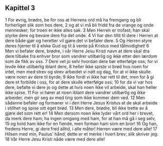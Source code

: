 ## Kapittel 3

1 For øvrig, brødre, be for oss at Herrens ord må ha fremgang og bli forherliget slik som hos dere,
2 og at vi må bli fridd fra de vrange og onde mennesker; for troen er ikke alles sak.
3 Men Herren er trofast; han skal styrke dere og bevare dere fra det onde.
4 Vi har den tillit til dere i Herren at dere både gjør og heretter vil gjøre det vi befaler dere.
5 Og Herren styre deres hjerter til å elske Gud og til å vente på Kristus med tålmodighet!
6 Men vi befaler dere, brødre, i vår Herre Jesu Kristi navn at dere skal dra dere tilbake fra enhver bror som vandrer utilbørlig og ikke etter den lærdom som de fikk av oss.
7 Dere vet jo selv hvordan dere bør etterfølge oss; for vi levde ikke utilbørlig iblant dere,
8 heller ikke spiste vi brød hos noen for intet, men med strev og strev arbeidet vi natt og dag, for at vi ikke skulle være noen av dere til byrde;
9 ikke fordi vi ikke har rett til det, men for å gi dere et forbilde i oss, for at dere skulle etterfølge oss;
10 for da vi var hos dere, befalte vi dere jo og dette at hvis noen ikke vil arbeide, skal han heller ikke spise.
11 For vi hører at noen iblant dere vandrer utilbørlig og ikke arbeider, men gir seg av med ting som ikke kommer dem ved.
12 Men sådanne befaler og formaner vi i den Herre Jesus Kristus at de skal arbeide i stillhet og spise sitt eget brød.
13 Men dere, brødre, bli ikke trette av å gjøre det som rett er!
14 Men dersom noen ikke lyder vårt ord her i brevet, da merk dere ham; ha ingen omgang med ham, for at han må gå i seg selv,
15 og hold ham ikke for en fiende, men forman ham som en bror!
16 Og han, fredens Herre, gi dere fred alltid, i alle måter! Herren være med dere alle!
17 Hilsen med min, Paulus' hånd; dette er et merke i hvert brev; slik skriver jeg:
18 Vår Herre Jesu Kristi nåde være med dere alle!
